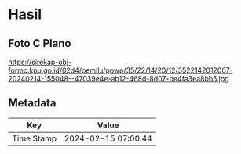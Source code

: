 # Hasil

## Foto C Plano

https://sirekap-obj-formc.kpu.go.id/02d4/pemilu/ppwp/35/22/14/20/12/3522142012007-20240214-155048--47039e4e-ab12-468d-8d07-be4fa3ea8bb5.jpg


## Metadata

| Key        | Value               |
| ---------- | ------------------- |
| Time Stamp | 2024-02-15 07:00:44 |



